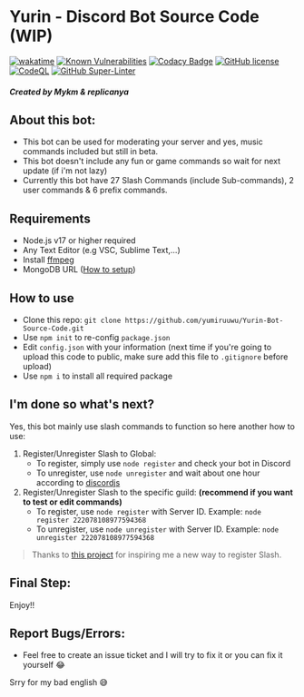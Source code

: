 # Yurin - Discord Bot Source Code (WIP)
[![wakatime](https://wakatime.com/badge/user/e2f38306-a530-4264-be7e-838d855f9182/project/16e0e736-6c32-4af4-afe3-11e3f4d889f4.svg)](https://wakatime.com/badge/user/e2f38306-a530-4264-be7e-838d855f9182/project/16e0e736-6c32-4af4-afe3-11e3f4d889f4) [![Known Vulnerabilities](https://snyk.io/test/github/yumiruuwu/Yurin-Bot-Source-Code/badge.svg)](https://snyk.io/test/github/yumiruuwu/Yurin-Bot-Source-Code) [![Codacy Badge](https://app.codacy.com/project/badge/Grade/d45bf290f635470490910eec57429502)](https://www.codacy.com/gh/yumiruuwu/Yurin-Bot-Source-Code/dashboard?utm_source=github.com&amp;utm_medium=referral&amp;utm_content=yumiruuwu/Yurin-Bot-Source-Code&amp;utm_campaign=Badge_Grade) [![GitHub license](https://img.shields.io/github/license/yumiruuwu/Yurin-Bot-Source-Code?style=flat-square)](https://github.com/yumiruuwu/Yurin-Bot-Source-Code/blob/master/LICENSE) [![CodeQL](https://github.com/yumiruuwu/Yurin-Bot-Source-Code/actions/workflows/codeql-analysis.yml/badge.svg)](https://github.com/yumiruuwu/Yurin-Bot-Source-Code/actions/workflows/codeql-analysis.yml) [![GitHub Super-Linter](https://github.com/yumiruuwu/Yurin-Bot-Source-Code/workflows/Lint%20Code%20Base/badge.svg)](https://github.com/marketplace/actions/super-linter)

##### Created by Mykm & replicanya

## About this bot:
- This bot can be used for moderating your server and yes, music commands included but still in beta.
- This bot doesn't include any fun or game commands so wait for next update (if i'm not lazy)
- Currently this bot have 27 Slash Commands (include Sub-commands), 2 user commands & 6 prefix commands.

## Requirements
- Node.js v17 or higher required
- Any Text Editor (e.g VSC, Sublime Text,...)
- Install [ffmpeg](https://www.ffmpeg.org)
- MongoDB URL ([How to setup](https://youtu.be/4X2qsZudLNY))

## How to use
- Clone this repo: `git clone https://github.com/yumiruuwu/Yurin-Bot-Source-Code.git`
- Use `npm init` to re-config `package.json`
- Edit `config.json` with your information (next time if you're going to upload this code to public, make sure add this file to `.gitignore` before upload)
- Use `npm i` to install all required package

## I'm done so what's next?
Yes, this bot mainly use slash commands to function so here another how to use:
1. Register/Unregister Slash to Global:
    - To register, simply use `node register` and check your bot in Discord
    - To unregister, use `node unregister` and wait about one hour according to [discordjs](https://discordjs.guide/interactions/registering-slash-commands.html#global-commands)
2. Register/Unregister Slash to the specific guild: **(recommend if you want to test or edit commands)**
    - To register, use `node register` with Server ID. Example: `node register 222078108977594368`
    - To unregister, use `node unregister` with Server ID. Example: `node unregister 222078108977594368`
> Thanks to [this project](https://github.com/DankMemer/sniper) for inspiring me a new way to register Slash.

## Final Step:
Enjoy!!

## Report Bugs/Errors:
- Feel free to create an issue ticket and I will try to fix it or you can fix it yourself :joy:

Srry for my bad english :sweat_smile: